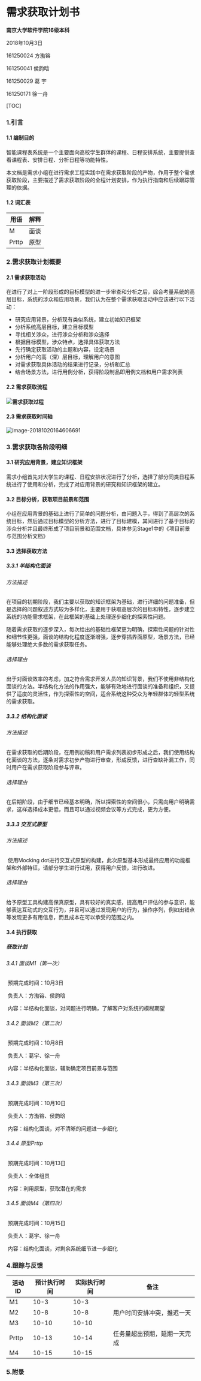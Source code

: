 # 需求获取计划书

**南京大学软件学院16级本科**

2018年10月3日



161250024 方渤镕

161250041 侯韵晗

161250029 葛    宇

161250171 徐一舟



[TOC]

### 1.引言

#### 1.1 编制目的

​	智能课程表系统是一个主要面向高校学生群体的课程、日程安排系统，主要提供查看课程表、安排日程、分析日程等功能特性。

​	本文档是需求小组在进行需求工程实践中在需求获取阶段的产物，作用于整个需求获取阶段，主要描述了需求获取阶段的全程计划安排，作为执行指南和后续跟踪管理的依据。

#### 1.2 词汇表

| 用语  | 解释 |
| ----- | ---- |
| M     | 面谈 |
| Prttp | 原型 |



### 2.需求获取计划概要

#### 2.1 需求获取活动

​	在进行了对上一阶段形成的目标模型的进一步审查和分析之后，综合考量系统的高层目标，系统的涉众和应用场景，我们认为在整个需求获取活动中应该进行以下活动：

- 研究应用背景，分析现有类似系统，建立初始知识框架
- 分析系统高层目标，建立目标模型
- 寻找相关涉众，进行涉众分析和涉众选择
- 根据目标模型，涉众特点，选择具体获取方法
- 先行确定获取活动的主题和内容，设定场景
- 分析用户的高（深）层目标，理解用户的意图
- 对需求获取具体活动的结果进行记录，分析和汇总
- 结合场景方法，进行用例分析，获得阶段制品即用例文档和用户需求列表

#### 2.2 需求获取流程

#### ![需求获取过程](assets/需求获取过程-0024579.Png)

#### 2.3 需求获取时间轴

![image-20181020164606691](assets/image-20181020164606691.png)

### 3.需求获取各阶段明细

#### 3.1 研究应用背景，建立知识框架

​	需求小组首先对大学生的课程、日程安排状况进行了分析，选择了部分同类日程系统进行了使用和分析，完成了对应用背景的研究和知识框架的建立。

#### 3.2 目标分析，获取项目前景和范围

小组在应用背景的基础上进行了简单的问题分析，由问题入手，得到了高层次的系统目标，然后通过目标模型的分析方法，进行了目标建模，其间进行了基于目标的涉众分析并且最终形成了项目前景和范围文档，具体参见Stage1中的《项目前景与范围分析文档》

#### 3.3 选择获取方法

##### 3.3.1 半结构化面谈

###### 	方法描述

​	在项目的初期阶段，我们主要以获取的知识框架为基础，进行详细的问题准备，但是选择的问题叙述方式较为多样化，主要用于获取高层次的目标和特性，逐步建立系统的功能需求框架，在此框架的基础上处理逐步细化的探索性问题。

​	随着需求获取的逐步深入，每次给出的基础性框架更为明确，探索性问题的针对性和细节性更强，面谈的结构化程度逐渐增强，逐步穿插界面原型，场景方法，已经能够处理绝大多数的需求获取任务。

###### 	选择理由

​	出于对面谈效率的考虑，加之符合需求开发人员的知识背景，我们不使用非结构化面谈的方法。半结构化方法的作用强大，能够有效地进行面谈的准备和组织，又提供了适度的灵活性，作为探索性的空间，适合系统这种受众为年轻群体的轻型系统的需求获取。

##### 3.3.2 结构化面谈

###### 	方法描述

​	在需求获取的后期阶段，在用例初稿和用户需求列表初步形成之后，我们使用结构化面谈的方法，逐条对需求初步产物进行审查，形成反馈，进行查缺补漏工作，同时用户在需求获取阶段参与评审。

###### 	选择理由

​	在后期阶段，由于细节已经基本明确，所以探索性的空间很小，只需向用户明确需求，这样选择成本更低，而且可以通过视频会议等方式完成，更为方便。

##### 3.3.3 交互式原型

###### 	方法描述

​	使用Mocking dot进行交互式原型的构建，此次原型基本形成最终应用的功能框架和外部特征，请部分学生进行试用，获得用户反馈，进行改进。

###### 	选择理由

​	给予原型工具构建高保真原型，具有较好的真实感，提高用户评估的参与意识，能够表达互动式的交互行为，并且可以通过发现用户的行为，操作序列，例如出错点等发现更多有用信息，而且成本在可以承受的范围之内。

#### 3.4 执行获取

##### 获取计划

###### 3.4.1 面谈M1（第一次）

​	预期完成时间：10月3日

​	负责人：方渤镕、侯韵晗

​	内容：半结构化面谈，对问题进行明确，了解客户对系统的模糊期望

###### 3.4.2 面谈M2（第二次）

​	预期完成时间：10月8日

​	负责人：葛宇、徐一舟

​	内容：半结构化面谈，辅助确定项目前景与范围

###### 3.4.3 面谈M3（第三次）

​	预期完成时间：10月10日

​	负责人：方渤镕、侯韵晗

​	内容：结构化面谈，对不清晰的问题进一步细化

###### 3.4.4 原型Prttp

​	预期完成时间：10月13日

​	负责人：全体组员

​	内容：利用原型，获取潜在的需求

###### 3.4.5 面谈M4（第四次）

​	预期完成时间：10月15日

​	负责人：葛宇、徐一舟

​	内容：结构化面谈，对剩余系统细节进一步细化



### 4.跟踪与反馈

| 活动ID | 预计执行时间 | 实际执行时间 | 备注                         |
| ------ | ------------ | ------------ | ---------------------------- |
| M1     | 10-3         | 10-3         |                              |
| M2     | 10-8         | 10-8         | 用户时间安排冲突，推迟一天   |
| M3     | 10-10        | 10-10        |                              |
| Prttp  | 10-13        | 10-14        | 任务量超出预期，延期一天完成 |
| M4     | 10-15        | 10-15        |                              |



### 5.附录
